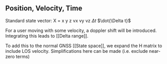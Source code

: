 ## Position, Velocity, Time

Standard state vector: X = x y z vx vy vz $\Delta t$ $\dot{\Delta t}$

For a user moving with some velocity, a doppler shift will be introduced. Integrating this leads to [[Delta range]].

To add this to the normal GNSS [[State space]], we expand the H matrix to include LOS velocity. Simplifications here can be made (i.e. exclude near-zero terms)